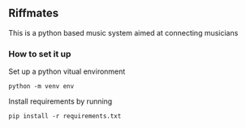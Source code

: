 ## Riffmates

This is a python based music system aimed at connecting musicians

### How to set it up 
Set up a python vitual environment

    python -m venv env 

Install requirements by running 

    pip install -r requirements.txt

    


